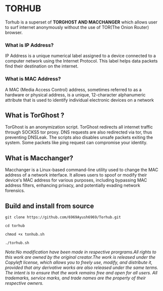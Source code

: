 # TORHUB
Torhub is a superset of  **TORGHOST AND MACCHANGER** which allows user to surf internet anonymously without the use of TOR(The Onion Router) browser.
### What is IP Address? 
IP Address is a unique numerical label assigned to a device connected to a computer network using the Internet Protocol. This label helps data packets find their destination on the internet. 
### What is MAC Address?
A MAC (Media Access Control) address, sometimes referred to as a hardware or physical address, is a unique, 12-character alphanumeric attribute that is used to identify individual electronic devices on a network
## What is TorGhost ?
TorGhost is an anonymization script. TorGhost redirects all internet traffic through SOCKS5 tor proxy. DNS requests are also redirected via tor, thus preventing DNSLeak. The scripts also disables unsafe packets exiting the system. Some packets like ping request can compromise your identity.
## What is Macchanger?
Macchanger is a Linux-based command-line utility used to change the MAC address of a network interface. It allows users to spoof or modify their device's MAC address for various purposes, including bypassing MAC address filters, enhancing privacy, and potentially evading network forensics. 
## Build and install from source

`git clone https://github.com/6969Ayush6969/Torhub.git`

`cd torhub`

`chmod +x tonhub.sh`

`./torhub.sh`

*Note:No modification have been made in respective prorgrams.All rights to this work are owned by the original creator.The work is released under the Copyleft license, which allows you to freely use, modify, and distribute it, provided that any derivative works are also released under the same terms. The intent is to ensure that the work remains free and open for all users. All trademarks, service marks, and trade names are the property of their respective owners.*

